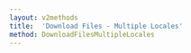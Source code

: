 ```yaml
---
layout: v2methods
title:  'Download Files - Multiple Locales'
method: DownloadFilesMultipleLocales
---
```

